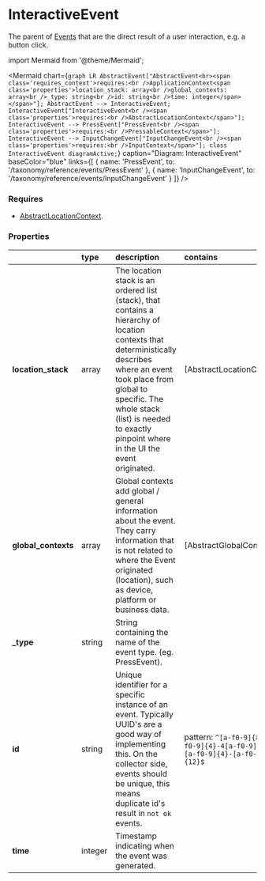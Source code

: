# InteractiveEvent

The parent of [Events](/taxonomy/events) that are the direct result of a user interaction, e.g. a button click.

import Mermaid from '@theme/Mermaid';

<Mermaid chart={`
	graph LR
        AbstractEvent["AbstractEvent<br><span class='requires_context'>requires:<br />ApplicationContext<span class='properties'>location_stack: array<br />global_contexts: array<br />_type: string<br />id: string<br />time: integer</span></span>"];
        AbstractEvent --> InteractiveEvent;
        InteractiveEvent["InteractiveEvent<br /><span class='properties'>requires:<br />AbstractLocationContext</span>"];
        InteractiveEvent --> PressEvent["PressEvent<br /><span class='properties'>requires:<br />PressableContext</span>"];
        InteractiveEvent --> InputChangeEvent["InputChangeEvent<br /><span class='properties'>requires:<br />InputContext</span>"];
    class InteractiveEvent diagramActive;
`} 
  caption="Diagram: InteractiveEvent" 
  baseColor="blue" 
  links={[
    { name: 'PressEvent', to: '/taxonomy/reference/events/PressEvent' },
    { name: 'InputChangeEvent', to: '/taxonomy/reference/events/InputChangeEvent' }
  ]}
/>

### Requires
- [AbstractLocationContext](/taxonomy/location-contexts/).

### Properties
|                | type        | description    | contains
| :--            | :--         | :--           | :--           
| **location_stack**    | array      | The location stack is an ordered list (stack), that contains a hierarchy of location contexts that deterministically describes where an event took place from global to specific. The whole stack (list) is needed to exactly pinpoint where in the UI the event originated.   | [AbstractLocationContext]
| **global_contexts**    | array      | Global contexts add global / general information about the event. They carry information that is not related to where the Event originated (location), such as device, platform or business data.   | [AbstractGlobalContext]
| **_type**      | string      | String containing the name of the event type. (eg. PressEvent).    |   
| **id**      | string      | Unique identifier for a specific instance of an event. Typically UUID's are a good way of implementing this. On the collector side, events should be unique, this means duplicate id's result in `not ok` events.    | pattern: `^[a-f0-9]{8}-[a-f0-9]{4}-4[a-f0-9]{3}-[a-f0-9]{4}-[a-f0-9]{12}$`    | 
| **time**      | integer      | Timestamp indicating when the event was generated.    |  